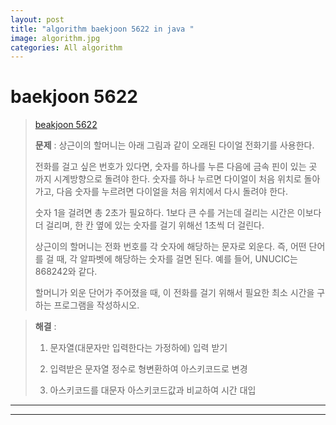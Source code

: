 ```yaml
---  
layout: post  
title: "algorithm baekjoon 5622 in java "  
image: algorithm.jpg  
categories: All algorithm  
---  
```


# baekjoon 5622  

> [beakjoon 5622](https://www.acmicpc.net/problem/5622)  
>   
> **문제** :  상근이의 할머니는 아래 그림과 같이 오래된 다이얼 전화기를 사용한다.  
> 
> 전화를 걸고 싶은 번호가 있다면, 숫자를 하나를 누른 다음에 금속 핀이 있는 곳 까지 시계방향으로 돌려야 한다. 숫자를 하나 누르면 다이얼이 처음 위치로 돌아가고, 다음 숫자를 누르려면 다이얼을 처음 위치에서 다시 돌려야 한다.  
> 
> 숫자 1을 걸려면 총 2초가 필요하다. 1보다 큰 수를 거는데 걸리는 시간은 이보다 더 걸리며, 한 칸 옆에 있는 숫자를 걸기 위해선 1초씩 더 걸린다.  
> 
> 상근이의 할머니는 전화 번호를 각 숫자에 해당하는 문자로 외운다. 즉, 어떤 단어를 걸 때, 각 알파벳에 해당하는 숫자를 걸면 된다. 예를 들어, UNUCIC는 868242와 같다.  
> 
> 할머니가 외운 단어가 주어졌을 때, 이 전화를 걸기 위해서 필요한 최소 시간을 구하는 프로그램을 작성하시오.  

> **해결** :  
> 1. 문자열(대문자만 입력한다는 가정하에) 입력 받기  
> 
> 2. 입력받은 문자열 정수로 형변환하여 아스키코드로 변경   
> 
> 3. 아스키코드를 대문자 아스키코드값과 비교하여 시간 대입  

---  

<script src="https://gist.github.com/nnlog/61a1b6c71237d675580e2cc9e54465b8.js"></script>  

---   
